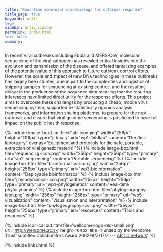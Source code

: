```yaml
---
title: "Real-time molecular epidemiology for outbreak response"
title_page: true
keywords: artic
tags:
sidebar: artic_sidebar
permalink: index.html
toc: false
summary:
---
```


In recent viral outbreaks including Ebola and MERS-CoV, molecular sequencing of the viral pathogen has revealed critical insights into the evolution and transmission of the disease, and offered tantalizing examples of the potential value of this approach to future outbreak control efforts. However, the scale and impact of new DNA technologies in these outbreaks has largely been stunted, due in part to the complexities and logistics of shipping samples for sequencing at existing centres, and the resulting delays in the production of the sequence data meaning that the resulting inferences have limited direct utility for the response efforts. This project aims to overcome these challenges by producing a cheap, mobile virus sequencing system, supported by statistically rigorous analysis frameworks, and information sharing platforms, to prepare for the next outbreak and ensure that viral genome sequencing is positioned to have full impact on the public health response.

<div style="display: flex; flex-wrap: wrap; justify-content: center;">
{% include image-box.html file="lab-icon.png" width="256px" height="256px" type="primary" url="wp1-fieldlab" content="The field laboratory" 
overlay="Equipment and protocols for the safe, portable, extraction of viral genetic material."%}
{% include image-box.html file="sequencing-icon.png" width="256px" height="256px" type="primary" url="wp2-sequencing" content="Portable sequencing" %}
{% include image-box.html file="bioinformatics-icon.png" width="256px" height="256px" type="primary" url="wp3-bioinformatics" content="Deployable bioinformatics" %}
{% include image-box.html file="phylodynamics-icon.png" width="256px" height="256px" type="primary" url="wp4-phylogenetics" content="Real-time phylodynamics" %}
{% include image-box.html file="phylogeography-icon.png" width="256px" height="256px" type="primary" url="wp5-vizualization" content="Visualisation and interpretation" %}
{% include image-box.html file="phylogeography-icon.png" width="256px" height="256px" type="primary" url="resources" content="Tools and resources" %}
</div>

<!--
<div style="width: 100%; display: table;">
    <div style="display: table-row">
        <div style="width: 33%; display: table-cell; text-align: left">
{% include image-box.html file="lab-icon.png" width="256px" height="256px" type="primary" url="wp1-fieldlab" content="The field laboratory" 
overlay="Equipment and protocols for the safe, portable, extraction of viral genetic material."%}
        </div>
        <div style="width: 33%; display: table-cell; text-align: left">
{% include image-box.html file="sequencing-icon.png" width="256px" height="256px" type="primary" url="wp2-sequencing" content="Portable sequencing" %}
        </div>
        <div style="width: 33%; display: table-cell; text-align: left">
{% include image-box.html file="bioinformatics-icon.png" width="256px" height="256px" type="primary" url="wp3-bioinformatics" content="Deployable bioinformatics" %}
        </div>
    </div>
    <div style="display: table-row">
        <div style="width: 33%; display: table-cell; text-align: left">
{% include image-box.html file="phylodynamics-icon.png" width="256px" height="256px" type="primary" url="wp4-phylogenetics" content="Real-time phylodynamics" %}
        </div>
        <div style="width: 33%; display: table-cell; text-align: left">
{% include image-box.html file="phylogeography-icon.png" width="256px" height="256px" type="primary" url="wp5-vizualization" content="Visualisation and interpretation" %}
        </div>
        <div style="width: 33%; display: table-cell; text-align: left">
{% include image-box.html file="phylogeography-icon.png" width="256px" height="256px" type="primary" url="resources" content="Tools and resources" %}
        </div>
    </div>
</div>
-->

{% include icon-callout.html
file='wellcome-logo-red-small.png'
url='http://wellcome.ac.uk'
height='64px'
title='Funded by the Wellcome Trust'
subtitle='Collaborators Award 206298/Z/17/Z --- <a href="artic.network">ARTIC network</a>'
%}


{% include links.html %}
